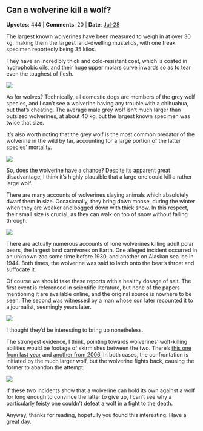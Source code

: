 ## Can a wolverine kill a wolf?
    
**Upvotes**: 444 | **Comments**: 20 | **Date**: [Jul-28](https://www.quora.com/Can-a-wolverine-kill-a-wolf/answer/Gary-Meaney)

The largest known wolverines have been measured to weigh in at over 30 kg, making them the largest land-dwelling mustelids, with one freak specimen reportedly being 35 kilos.

They have an incredibly thick and cold-resistant coat, which is coated in hydrophobic oils, and their huge upper molars curve inwards so as to tear even the toughest of flesh.

![](https://qph.fs.quoracdn.net/main-qimg-95c6ebd78fb8c4575adb170acc5e0514-lq)

As for wolves? Technically, all domestic dogs are members of the grey wolf species, and I can’t see a wolverine having any trouble with a chihuahua, but that’s cheating. The average male grey wolf isn’t much larger than outsized wolverines, at about 40 kg, but the largest known specimen was twice that size.

It’s also worth noting that the grey wolf is the most common predator of the wolverine in the wild by far, accounting for a large portion of the latter species’ mortality.

![](https://qph.fs.quoracdn.net/main-qimg-8b92dfc86e519fb8d56d8a396318ab05-lq)

So, does the wolverine have a chance? Despite its apparent great disadvantage, I think it’s highly plausible that a large one could kill a rather large wolf.

There are many accounts of wolverines slaying animals which absolutely dwarf them in size. Occasionally, they bring down moose, during the winter when they are weaker and bogged down with thick snow. In this respect, their small size is crucial, as they can walk on top of snow without falling through.

![](https://qph.fs.quoracdn.net/main-qimg-ec3ef319f868a5e454bb106e4de5b2ca-lq)

There are actually numerous accounts of lone wolverines killing adult polar bears, the largest land carnivores on Earth. One alleged incident occurred in an unknown zoo some time before 1930, and another on Alaskan sea ice in 1944. Both times, the wolverine was said to latch onto the bear’s throat and suffocate it.

Of course we should take these reports with a healthy dosage of salt. The first event is referenced in scientific literature, but none of the papers mentioning it are available online, and the original source is nowhere to be seen. The second was witnessed by a man whose son later recounted it to a journalist, seemingly years later.

![](https://qph.fs.quoracdn.net/main-qimg-6a24c20a9599db6d1ff409e1eb3e6b77-lq)

I thought they’d be interesting to bring up nonetheless.

The strongest evidence, I think, pointing towards wolverines’ wolf-killing abilities would be footage of skirmishes between the two. There’s [this one from last year](https://www.youtube.com/watch?v=O2Qc8_mgGuk "www.youtube.com") and [another from 2006.](https://www.youtube.com/watch?v=8Ryzqw6ZPE4 "www.youtube.com") In both cases, the confrontation is initiated by the much larger wolf, but the wolverine fights back, causing the former to abandon the attempt.

![](https://qph.fs.quoracdn.net/main-qimg-e22dab1c8fd93304b09967133e0e389b-pjlq)

If these two incidents show that a wolverine can hold its own against a wolf for long enough to convince the latter to give up, I can’t see why a particularly feisty one couldn’t defeat a wolf in a fight to the death.

Anyway, thanks for reading, hopefully you found this interesting. Have a great day.

